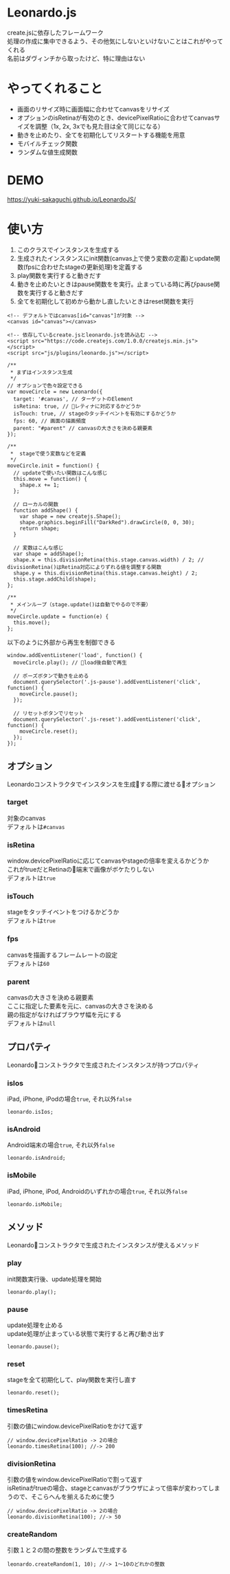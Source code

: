 # Leonardo.js
create.jsに依存したフレームワーク  
処理の作成に集中できるよう、その他気にしないといけないことはこれがやってくれる  
名前はダヴィンチから取ったけど、特に理由はない  

# やってくれること
- 画面のリサイズ時に画面幅に合わせてcanvasをリサイズ
- オプションのisRetinaが有効のとき、devicePixelRatioに合わせてcanvasサイズを調整（1x, 2x, 3xでも見た目は全て同じになる）
- 動きを止めたり、全てを初期化してリスタートする機能を用意
- モバイルチェック関数
- ランダムな値生成関数

# DEMO
https://yuki-sakaguchi.github.io/LeonardoJS/


# 使い方
1) このクラスでインスタンスを生成する
2) 生成されたインスタンスにinit関数(canvas上で使う変数の定義)とupdate関数(fpsに合わせたstageの更新処理)を定義する
3) play関数を実行すると動きだす
4) 動きを止めたいときはpause関数をを実行。止まっている時に再びpause関数を実行すると動きだす
5) 全てを初期化して初めから動かし直したいときはreset関数を実行

```
<!-- デフォルトではcanvas[id="canvas"]が対象 -->
<canvas id="canvas"></canvas>

<!-- 依存しているcreate.jsとleonardo.jsを読み込む -->
<script src="https://code.createjs.com/1.0.0/createjs.min.js"></script>
<script src="js/plugins/leonardo.js"></script>
```

```
/**
 * まずはインスタンス生成
 */
// オプションで色々設定できる
var moveCircle = new Leonardo({
  target: '#canvas', // ターゲットのElement
  isRetina: true, // レティナに対応するかどうか
  isTouch: true, // stageのタッチイベントを有効にするかどうか 
  fps: 60, // 画面の描画頻度
  parent: "#parent" // canvasの大きさを決める親要素
}); 

/**
 *  stageで使う変数などを定義
 */
moveCircle.init = function() {
  // updateで使いたい関数はこんな感じ
  this.move = function() {
    shape.x += 1;
  };

  // ローカルの関数
  function addShape() {
    var shape = new createjs.Shape();
    shape.graphics.beginFill("DarkRed").drawCircle(0, 0, 30);
    return shape;
  }

  // 変数はこんな感じ
  var shape = addShape();
  shape.x = this.divisionRetina(this.stage.canvas.width) / 2; // divisionRetina()はRetina対応によりずれる値を調整する関数
  shape.y = this.divisionRetina(this.stage.canvas.height) / 2;
  this.stage.addChild(shape);
};

/**
 * メインループ（stage.update()は自動でやるので不要）
 */
moveCircle.update = function(e) {
  this.move();
};
```
以下のように外部から再生を制御できる
```
window.addEventListener('load', function() {
  moveCircle.play(); // load後自動で再生

  // ポーズボタンで動きを止める
  document.querySelector('.js-pause').addEventListener('click', function() {
    moveCircle.pause();
  });

  // リセットボタンでリセット
  document.querySelector('.js-reset').addEventListener('click', function() {
    moveCircle.reset();
  });
});
```

## オプション
Leonardoコンストラクタでインスタンスを生成する際に渡せるオプション

### target
対象のcanvas  
デフォルトは`#canvas`  

### isRetina
window.devicePixelRatioに応じてcanvasやstageの倍率を変えるかどうか  
これがtrueだとRetinaの端末で画像がボケたりしない  
デフォルトは`true`  

### isTouch
stageをタッチイベントをつけるかどうか  
デフォルトは`true`  

### fps
canvasを描画するフレームレートの設定  
デフォルトは`60`

### parent
canvasの大きさを決める親要素  
ここに指定した要素を元に、canvasの大きさを決める  
親の指定がなければブラウザ幅を元にする  
デフォルトは`null`

## プロパティ
Leonardoコンストラクタで生成されたインスタンスが持つプロパティ

### isIos
iPad, iPhone, iPodの場合`true`, それ以外`false`
```
leonardo.isIos;
```
### isAndroid
Android端末の場合`true`, それ以外`false`
```
leonardo.isAndroid;
```
### isMobile
iPad, iPhone, iPod, Androidのいずれかの場合`true`, それ以外`false`
```
leonardo.isMobile;
```

## メソッド
Leonardoコンストラクタで生成されたインスタンスが使えるメソッド

### play
init関数実行後、update処理を開始
```
leonardo.play();
```

### pause
update処理を止める  
update処理が止まっている状態で実行すると再び動き出す
```
leonardo.pause();
```

### reset
stageを全て初期化して、play関数を実行し直す
```
leonardo.reset();
```

### timesRetina
引数の値にwindow.devicePixelRatioをかけて返す
```
// window.devicePixelRatio -> 2の場合
leonardo.timesRetina(100); //-> 200
```

### divisionRetina
引数の値をwindow.devicePixelRatioで割って返す  
isRetinaがtrueの場合、stageとcanvasがブラウザによって倍率が変わってしまうので、そこらへんを揃えるために使う
```
// window.devicePixelRatio -> 2の場合
leonardo.divisionRetina(100); //-> 50
```

### createRandom
引数１と２の間の整数をランダムで生成する
```
leonardo.createRandom(1, 10); //-> 1〜10のどれかの整数
```